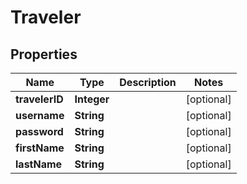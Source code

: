 

# Traveler


## Properties

| Name | Type | Description | Notes |
|------------ | ------------- | ------------- | -------------|
|**travelerID** | **Integer** |  |  [optional] |
|**username** | **String** |  |  [optional] |
|**password** | **String** |  |  [optional] |
|**firstName** | **String** |  |  [optional] |
|**lastName** | **String** |  |  [optional] |



